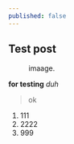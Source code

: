 ```yaml
---
published: false
---
```



## Test post


<figure class="yyy">
	<a href="http://www.roadtovr.com/wp-content/uploads/2016/01/htc-vive-pre-system.jpg"><img src="http://www.roadtovr.com/wp-content/uploads/2016/01/htc-vive-pre-system.jpg" alt=""></a>
	<figcaption>imaage.</figcaption>
</figure>

**for testing**
_duh_

> ok

1. 111
2. 2222
3. 999
